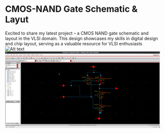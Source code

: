 # CMOS-NAND Gate Schematic & Layut
Excited to share my latest project – a CMOS NAND gate schematic and layout in the VLSI domain. This design showcases my skills in digital design and chip layout, serving as a valuable resource for VLSI enthusiasts
![Alt text](Layout)
![Sample Image](https://github.com/suryakiran69/CMOS-NAND-Gate/blob/main/Img-1.png)
